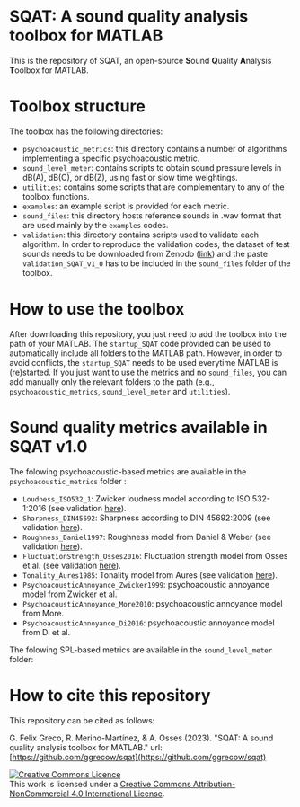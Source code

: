 # SQAT: A sound quality analysis toolbox for MATLAB
This is the repository of SQAT, an open-source **S**ound **Q**uality **A**nalysis **T**oolbox for MATLAB.

# Toolbox structure
The toolbox has the following directories:
- `psychoacoustic_metrics`: this directory contains a number of algorithms implementing a specific psychoacoustic metric. 
- `sound_level_meter`: contains scripts to obtain sound pressure levels in dB(A), dB(C), or dB(Z), using fast or slow time weightings.
- `utilities`: contains some scripts that are complementary to any of the toolbox functions.
- `examples`: an example script is provided for each metric.
- `sound_files`: this directory hosts reference sounds in .wav format that are used mainly by the `examples` codes. 
- `validation`: this directory contains scripts used to validate each algorithm. In order to reproduce the validation codes, the dataset of test sounds needs to be downloaded from Zenodo ([link](https://doi.org/10.5281/zenodo.7933206)) and the paste `validation_SQAT_v1_0` has to be included in the `sound_files` folder of the toolbox. 

# How to use the toolbox
After downloading this repository, you just need to add the toolbox into the path of your MATLAB. The `startup_SQAT` code provided can be used to automatically include all folders to the MATLAB path. However, in order to avoid conflicts, the `startup_SQAT` needs to be used everytime MATLAB is (re)started. If you just want to use the metrics and no `sound_files`, you can add manually only the relevant folders to the path (e.g., `psychoacoustic_metrics`, `sound_level_meter` and `utilities`). 

# Sound quality metrics available in SQAT v1.0
The folowing psychoacoustic-based metrics are available in the `psychoacoustic_metrics` folder :
- `Loudness_ISO532_1`: Zwicker loudness model according to ISO 532-1:2016 (see validation [here](validation/Loudness_ISO532_1)).
- `Sharpness_DIN45692`: Sharpness according to DIN 45692:2009 (see validation [here](validation/Sharpness_DIN45692)). 
- `Roughness_Daniel1997`: Roughness model from Daniel & Weber (see validation [here](validation/Roughness_Daniel1997)). 
- `FluctuationStrength_Osses2016`: Fluctuation strength model from Osses et al. (see validation [here](validation/FluctuationStrength_Osses2016)). 
- `Tonality_Aures1985`: Tonality model from Aures (see validation [here](validation/Tonality_Aures1985)). 
- `PsychoacousticAnnoyance_Zwicker1999`: psychoacoustic annoyance model from Zwicker et al. 
- `PsychoacousticAnnoyance_More2010`: psychoacoustic annoyance model from More.
- `PsychoacousticAnnoyance_Di2016`: psychoacoustic annoyance model from Di et al.  

The folowing SPL-based metrics are available in the `sound_level_meter` folder:


# How to cite this repository
This repository can be cited as follows: 

G. Felix Greco, R. Merino-Martínez, & A. Osses (2023). "SQAT: A sound quality analysis toolbox for MATLAB." url: [https://github.com/ggrecow/sqat](https://github.com/ggrecow/sqat)

<a rel="license" href="http://creativecommons.org/licenses/by-nc/4.0/"><img alt="Creative Commons Licence" style="border-width:0" src="https://i.creativecommons.org/l/by-nc/4.0/88x31.png" /></a><br />This work is licensed under a <a rel="license" href="http://creativecommons.org/licenses/by-nc/4.0/">Creative Commons Attribution-NonCommercial 4.0 International License</a>.


